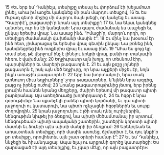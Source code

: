 15 «Եւ երբ ես՝ Դանիէլս, տեսիլքը տեսայ եւ փորձում էի խելամուտ լինել, ահա իմ առջեւ կանգնեց մի բան մարդու տեսքով, 16 եւ ես Ուբաղ գետի միջից մի մարդու ձայն լսեցի, որ կանչեց եւ ասաց. “Գաբրիէ՛լ, բացատրի՛ր նրան այդ տեսիլքը”: 17 Եւ նա եկաւ կանգնեց այնտեղ, ուր ես էի կանգնած: Նրա գալու ժամանակ ես ապշեցի եւ ընկայ երեսիս վրայ: Նա ասաց ինձ. “Իմացի՛ր, մարդո՛ւ որդի, որ տեսիլքդ ժամանակի վախճանի մասին է”: 18 Եւ մինչ նա խօսում էր ինձ հետ, յիմարացայ եւ երեսիս վրայ գետին ընկայ: Նա բռնեց ինձ, կանգնեցրեց ինձ ոտքերիս վրայ եւ ասաց ինձ. 19 “Ահա ես ցոյց կը տամ քեզ, թէ վերջում ինչ է լինելու երկրի վրայ, քանի որ տակաւին հեռու է վախճանը: 20 Եղջիւրաւոր այն խոյը, որ տեսնում էիր, պարսիկների եւ մարերի թագաւորն է. 21 եւ այն քօշը յոյների թագաւորն է, իսկ այն մեծ եղջիւրը, որ նրա աչքերի միջեւ էր, նոյն ինքն առաջին թագաւորն է: 22 Երբ նա խորտակուի, նրա տակ գտնուող միւս եղջիւրները՝ չորս թագաւորներ, կ՚ելնեն նրա ազգից, բայց ոչ իրենց ուժով: 23 Նրանց թագաւորութիւնից յետոյ, երբ իրենց լրումին հասնեն նրանց մեղքերը, ժպիրհ երեսով մի թագաւոր պիտի բարձրանայ: Այս առեղծուածը խորհրդաւոր է, 24 եւ հզօր է նրա զօրութիւնը: Նա սքանչելի բաներ պիտի կործանի, եւ դա պիտի յաջողուի ու կատարուի, նա պիտի ոչնչացնի հզօրներին եւ սուրբ ժողովրդին. 25 նրան յաջողուելու է լծի տակ դնել ուրիշներին, նենգութիւն նիւթել իր ձեռքով, նա պիտի մեծամտանայ իր սրտում, նենգութեամբ պիտի ապականի շատերին, շատերին կորստի պիտի մատնի եւ ձուերի պէս պիտի մանրի իր ձեռքում:
26 Երեկոյեան եւ առաւօտեան տեսիլքը, որի մասին ասուեց, ճշմարիտ է, եւ դու կնքի՛ր քո տեսիլքը, որովհետեւ այն շատ օրերի համար է”:
27 Եւ ես՝ Դանիէլս, ննջեցի եւ հիւանդացայ: Ապա ելայ ու արքունի գործը կատարեցի: Ես զարմացած էի այդ տեսիլքից, եւ չկար մէկը, որ այն բացատրէր»:
